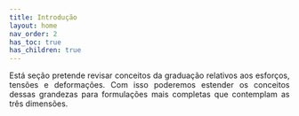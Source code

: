 ```yaml
---
title: Introdução
layout: home
nav_order: 2
has_toc: true
has_children: true
---
```


<p align="justify">
  Está seção pretende revisar conceitos da graduação relativos aos esforços, tensões e deformações. Com isso poderemos estender os conceitos dessas grandezas para formulações mais completas que contemplam as três dimensões. 
</p>